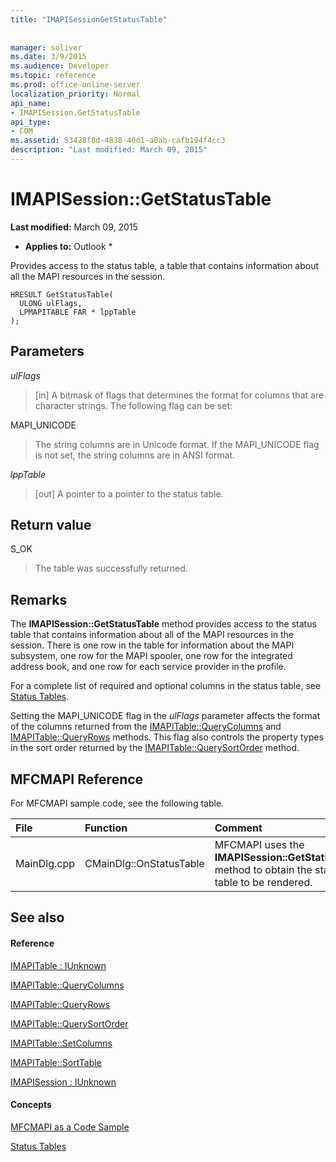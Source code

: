 ```yaml
---
title: "IMAPISessionGetStatusTable"
 
 
manager: soliver
ms.date: 3/9/2015
ms.audience: Developer
ms.topic: reference
ms.prod: office-online-server
localization_priority: Normal
api_name:
- IMAPISession.GetStatusTable
api_type:
- COM
ms.assetid: 53428f8d-4838-46d1-a0ab-cafb194f4cc3
description: "Last modified: March 09, 2015"
---
```


# IMAPISession::GetStatusTable

 **Last modified:** March 09, 2015 
  
 * **Applies to:** Outlook * 
  
Provides access to the status table, a table that contains information about all the MAPI resources in the session.
  
```
HRESULT GetStatusTable(
  ULONG ulFlags,
  LPMAPITABLE FAR * lppTable
);
```

## Parameters

 _ulFlags_
  
> [in] A bitmask of flags that determines the format for columns that are character strings. The following flag can be set:
    
MAPI_UNICODE 
  
> The string columns are in Unicode format. If the MAPI_UNICODE flag is not set, the string columns are in ANSI format.
    
 _lppTable_
  
> [out] A pointer to a pointer to the status table.
    
## Return value

S_OK 
  
> The table was successfully returned.
    
## Remarks

The **IMAPISession::GetStatusTable** method provides access to the status table that contains information about all of the MAPI resources in the session. There is one row in the table for information about the MAPI subsystem, one row for the MAPI spooler, one row for the integrated address book, and one row for each service provider in the profile. 
  
For a complete list of required and optional columns in the status table, see [Status Tables](status-tables.md). 
  
Setting the MAPI_UNICODE flag in the  _ulFlags_ parameter affects the format of the columns returned from the [IMAPITable::QueryColumns](imapitable-querycolumns.md) and [IMAPITable::QueryRows](imapitable-queryrows.md) methods. This flag also controls the property types in the sort order returned by the [IMAPITable::QuerySortOrder](imapitable-querysortorder.md) method. 
  
## MFCMAPI Reference

For MFCMAPI sample code, see the following table.
  
|**File**|**Function**|**Comment**|
|:-----|:-----|:-----|
|MainDlg.cpp  <br/> |CMainDlg::OnStatusTable  <br/> |MFCMAPI uses the **IMAPISession::GetStatusTable** method to obtain the status table to be rendered.  <br/> |
   
## See also

#### Reference

[IMAPITable : IUnknown](imapitableiunknown.md)
  
[IMAPITable::QueryColumns](imapitable-querycolumns.md)
  
[IMAPITable::QueryRows](imapitable-queryrows.md)
  
[IMAPITable::QuerySortOrder](imapitable-querysortorder.md)
  
[IMAPITable::SetColumns](imapitable-setcolumns.md)
  
[IMAPITable::SortTable](imapitable-sorttable.md)
  
[IMAPISession : IUnknown](imapisessioniunknown.md)
#### Concepts

[MFCMAPI as a Code Sample](mfcmapi-as-a-code-sample.md)
  
[Status Tables](status-tables.md)

